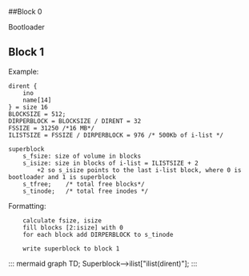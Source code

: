 ##Block 0

Bootloader

## Block 1

Example:
```
dirent {
    ino
    name[14]
} = size 16
BLOCKSIZE = 512;
DIRPERBLOCK = BLOCKSIZE / DIRENT = 32
FSSIZE = 31250 /*16 MB*/
ILISTSIZE = FSSIZE / DIRPERBLOCK = 976 /* 500Kb of i-list */
```

```
superblock
    s_fsize: size of volume in blocks
    s_isize: size in blocks of i-list = ILISTSIZE + 2
        +2 so s_isize points to the last i-list block, where 0 is bootloader and 1 is superblock
	s_tfree;   	/* total free blocks*/
	s_tinode;  	/* total free inodes */
```

Formatting:
```
    calculate fsize, isize
    fill blocks [2:isize] with 0
    for each block add DIRPERBLOCK to s_tinode

    write superblock to block 1
```

::: mermaid
graph TD;
   Superblock-->ilist["ilist(dirent)"];
:::
